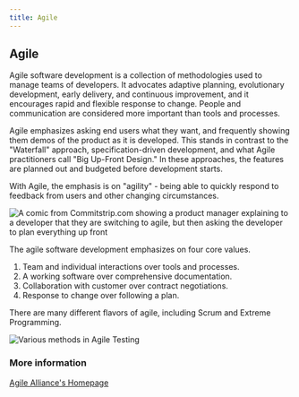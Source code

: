 ```yaml
---
title: Agile
---
```

## Agile

Agile software development is a collection of methodologies used to manage teams of developers. It advocates adaptive planning, evolutionary development, early delivery, and continuous improvement, and it encourages rapid and flexible response to change. People and communication are considered more important than tools and processes.

Agile emphasizes asking end users what they want, and frequently showing them demos of the product as it is developed. This stands in contrast to the "Waterfall" approach, specification-driven development, and what Agile practitioners call "Big Up-Front Design." In these approaches, the features are planned out and budgeted before development starts. 

With Agile, the emphasis is on "agility" - being able to quickly respond to feedback from users and other changing circumstances.

![A comic from Commitstrip.com showing a product manager explaining to a developer that they are switching to agile, but then asking the developer to plan everything up front](https://www.commitstrip.com/wp-content/uploads/2017/01/Strip-Budegt-fixe-pour-projet-flexible-english650-final.jpg)

The agile software development emphasizes on four core values.
1. Team and individual interactions over tools and processes.
2. A working software over comprehensive documentation.
3. Collaboration with customer over contract negotiations.
4. Response to change over following a plan.

There are many different flavors of agile, including Scrum and Extreme Programming.

![Various methods in Agile Testing](https://www.guru99.com/images/11-2014/agile_Processesv1_2.png)


### More information

[Agile Alliance's Homepage](https://www.agilealliance.org/)

